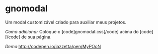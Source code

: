 # gnomodal
Um modal customizável criado para auxiliar meus projetos.

*Como adicionar*
Coloque o [code]gnomodal.css[/code] acima do [code]</head>[/code] de sua página.

*Demo*
http://codepen.io/iazzetta/pen/MyPOoN
